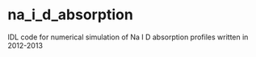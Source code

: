 # na_i_d_absorption
IDL code for numerical simulation of Na I D absorption profiles written in 2012-2013
